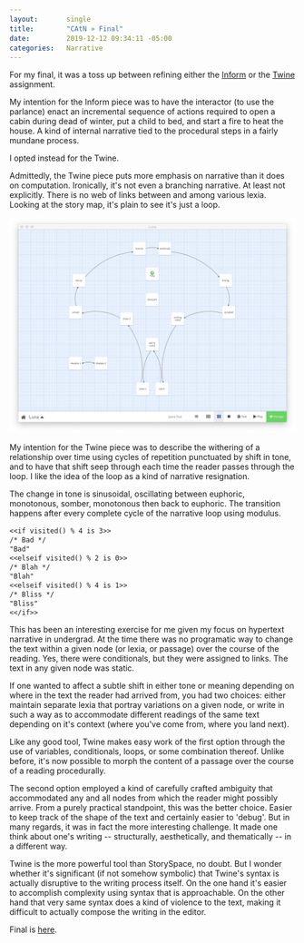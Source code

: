 ```yaml
---
layout:       single
title:        "CAtN » Final"
date:         2019-12-12 09:34:11 -05:00
categories:   Narrative
---
```


For my final, it was a toss up between refining either the [Inform](https://itp.nopivnick.com/narrative/first-inform/) or the [Twine](https://itp.nopivnick.com/narrative/first-twine/) assignment.

My intention for the Inform piece was to have the interactor (to use the parlance) enact an incremental sequence of actions required to open a cabin during dead of winter, put a child to bed, and start a fire to heat the house. A kind of internal narrative tied to the procedural steps in a fairly mundane process.

I opted instead for the Twine.

Admittedly, the Twine piece puts more emphasis on narrative than it does on computation. Ironically, it's not even a branching narrative. At least not explicitly. There is no web of links between and among various lexia. Looking at the story map, it's plain to see it's just a loop.

![Twine's Story Map view](/assets/catn/2019-12-12/luna_story-map.png)

My intention for the Twine piece was to describe the withering of a relationship over time using cycles of repetition punctuated by shift in tone, and to have that shift seep through each time the reader passes through the loop. I like the idea of the loop as a kind of narrative resignation.

The change in tone is sinusoidal, oscillating between euphoric, monotonous, somber, monotonous then back to euphoric. The transition happens after every complete cycle of the narrative loop using modulus.

```
<<if visited() % 4 is 3>>
/* Bad */
"Bad"
<<elseif visited() % 2 is 0>>
/* Blah */
"Blah"
<<elseif visited() % 4 is 1>>
/* Bliss */
"Bliss"
<</if>>
```

This has been an interesting exercise for me given my focus on hypertext narrative in undergrad. At the time there was no programatic way to change the text within a given node (or lexia, or passage) over the course of the reading. Yes, there were conditionals, but they were assigned to links. The text in any given node was static.

If one wanted to affect a subtle shift in either tone or meaning depending on where in the text the reader had arrived from, you had two choices: either maintain separate lexia that portray  variations on a given node, or write in such a way as to accommodate different readings of the same text depending on it's context (where you've come from, where you land next).

Like any good tool, Twine makes easy work of the first option through the use of variables, conditionals, loops, or some combination thereof. Unlike before, it's now possible to morph the content of a passage over the course of a reading procedurally.

The second option employed a kind of carefully crafted ambiguity that accommodated any and all nodes from which the reader might possibly arrive. From a purely practical standpoint, this was the better choice. Easier to keep track of the shape of the text and certainly easier to 'debug'. But in many regards, it was in fact the more interesting challenge. It made one think about one's writing -- structurally, aesthetically, and thematically -- in a different way.

Twine is the more powerful tool than StorySpace, no doubt. But I wonder whether it's significant (if not somehow symbolic) that Twine's syntax is actually disruptive to the writing process itself. On the one hand it's easier to accomplish complexity using syntax that is approachable. On the other hand that very same syntax does a kind of violence to the text, making it difficult to actually compose the writing in the editor.

Final is [here](http://j.mp/2PfpTgk).
